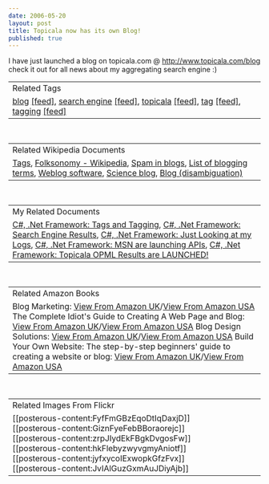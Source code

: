 ```yaml
---
date: 2006-05-20
layout: post
title: Topicala now has its own Blog!
published: true
---
```

I have just launched a blog on topicala.com @ <a href="http://www.topicala.com/blog">http://www.topicala.com/blog</a> check it out for all news about my aggregating search engine :)<br /><table class="TechnoratiHead TagHeader">
<tr><td>Related Tags</td></tr>
<tr class="Technorati"><td>
<a href="http://www.kinlan.co.uk/tag/blog" class="Tag" rel="tag">blog</a> <a href="http://feeds.technorati.com/feed/posts/tag/blog" class="Tag">[feed]</a>, <a href="http://www.kinlan.co.uk/tag/search%20engine" class="Tag" rel="tag">search engine</a> <a href="http://feeds.technorati.com/feed/posts/tag/search%20engine" class="Tag">[feed]</a>, <a href="http://www.kinlan.co.uk/tag/topicala" class="Tag" rel="tag">topicala</a> <a href="http://feeds.technorati.com/feed/posts/tag/topicala" class="Tag">[feed]</a>, <a href="http://www.kinlan.co.uk/tag/tag" class="Tag" rel="tag">tag</a> <a href="http://feeds.technorati.com/feed/posts/tag/tag" class="Tag">[feed]</a>, <a href="http://www.kinlan.co.uk/tag/tagging" class="Tag" rel="tag">tagging</a> <a href="http://feeds.technorati.com/feed/posts/tag/tagging" class="Tag">[feed]</a>
</td></tr>
</table><br /><table class="TechnoratiHead TagHeader">
<tr><td>Related Wikipedia Documents</td></tr>
<tr class="Technorati"><td>
<a href="http://en.wikipedia.org/wiki/Tags" class="Tag" rel="tag">Tags</a>, <a href="http://en.wikipedia.org/wiki/Folksonomy" class="Tag" rel="tag">Folksonomy - Wikipedia</a>, <a href="http://en.wikipedia.org/wiki/Blog_spam" class="Tag" rel="tag">Spam in blogs</a>, <a href="http://en.wikipedia.org/wiki/Soldier_blog" class="Tag" rel="tag">List of blogging terms</a>, <a href="http://en.wikipedia.org/wiki/Blog_client#Pocket_PC" class="Tag" rel="tag">Weblog software</a>, <a href="http://en.wikipedia.org/wiki/Science_blog" class="Tag" rel="tag">Science blog</a>, <a href="http://en.wikipedia.org/wiki/Blog_(disambiguation)" class="Tag" rel="tag">Blog (disambiguation)</a>
</td></tr>
</table><br /><table class="TechnoratiHead TagHeader">
<tr><td>My Related Documents</td></tr>
<tr class="Technorati"><td>
<a href="http://www.kinlan.co.uk/2005/10/tags-and-tagging.html" class="Tag" rel="tag">C#, .Net Framework: Tags and Tagging</a>, <a href="http://www.kinlan.co.uk/2005/11/search-engine-results.html" class="Tag" rel="tag">C#, .Net Framework: Search Engine Results</a>, <a href="http://www.kinlan.co.uk/2005/09/just-looking-at-my-logs.html" class="Tag" rel="tag">C#, .Net Framework: Just Looking at my Logs</a>, <a href="http://www.kinlan.co.uk/2005/09/msn-are-launching-apis.html" class="Tag" rel="tag">C#, .Net Framework: MSN are launching APIs</a>, <a href="http://www.kinlan.co.uk/2006/05/topicala-opml-results-are-launched.html" class="Tag" rel="tag">C#, .Net Framework: Topicala OPML Results are LAUNCHED!</a>
</td></tr>
</table><br /><table class="TechnoratiHead TagHeader">
<tr><td>Related Amazon Books</td></tr>
<tr class="Technorati"><td>Blog Marketing: <a href="http://www.amazon.co.uk/exec/obidos/redirect?tag=cnetfra-21&amp;link_code=xm2&amp;camp=2025&amp;creative=165953&amp;path=http://www.amazon.co.uk/gp/redirect.html%253fASIN=0072262516%2526tag=cnetfra-21%2526lcode=xm2%2526cID=2025%2526ccmID=165953%2526location=/o/ASIN/0072262516%25253FSubscriptionId=0CM2PVF6VAHJQKW5G782" class="Tag" rel="tag">View From Amazon UK</a>/<a href="http://www.amazon.com/exec/obidos/redirect?tag=cnetfra-20&amp;link_code=xm2&amp;camp=2025&amp;creative=165953&amp;path=http://www.amazon.com/gp/redirect.html%253fASIN=0072262516%2526tag=cnetfra-20%2526lcode=xm2%2526cID=2025%2526ccmID=165953%2526location=/o/ASIN/0072262516%25253FSubscriptionId=0CM2PVF6VAHJQKW5G782" class="Tag" rel="tag">View From Amazon USA</a> The Complete Idiot's Guide to Creating A Web Page and Blog: <a href="http://www.amazon.co.uk/exec/obidos/redirect?tag=cnetfra-21&amp;link_code=xm2&amp;camp=2025&amp;creative=165953&amp;path=http://www.amazon.co.uk/gp/redirect.html%253fASIN=1592572677%2526tag=cnetfra-21%2526lcode=xm2%2526cID=2025%2526ccmID=165953%2526location=/o/ASIN/1592572677%25253FSubscriptionId=0CM2PVF6VAHJQKW5G782" class="Tag" rel="tag">View From Amazon UK</a>/<a href="http://www.amazon.com/exec/obidos/redirect?tag=cnetfra-20&amp;link_code=xm2&amp;camp=2025&amp;creative=165953&amp;path=http://www.amazon.com/gp/redirect.html%253fASIN=1592572677%2526tag=cnetfra-20%2526lcode=xm2%2526cID=2025%2526ccmID=165953%2526location=/o/ASIN/1592572677%25253FSubscriptionId=0CM2PVF6VAHJQKW5G782" class="Tag" rel="tag">View From Amazon USA</a> Blog Design Solutions: <a href="http://www.amazon.co.uk/exec/obidos/redirect?tag=cnetfra-21&amp;link_code=xm2&amp;camp=2025&amp;creative=165953&amp;path=http://www.amazon.co.uk/gp/redirect.html%253fASIN=1590595815%2526tag=cnetfra-21%2526lcode=xm2%2526cID=2025%2526ccmID=165953%2526location=/o/ASIN/1590595815%25253FSubscriptionId=0CM2PVF6VAHJQKW5G782" class="Tag" rel="tag">View From Amazon UK</a>/<a href="http://www.amazon.com/exec/obidos/redirect?tag=cnetfra-20&amp;link_code=xm2&amp;camp=2025&amp;creative=165953&amp;path=http://www.amazon.com/gp/redirect.html%253fASIN=1590595815%2526tag=cnetfra-20%2526lcode=xm2%2526cID=2025%2526ccmID=165953%2526location=/o/ASIN/1590595815%25253FSubscriptionId=0CM2PVF6VAHJQKW5G782" class="Tag" rel="tag">View From Amazon USA</a> Build Your Own Website: The step-by-step beginners' guide to creating a website or blog: <a href="http://www.amazon.co.uk/exec/obidos/redirect?tag=cnetfra-21&amp;link_code=xm2&amp;camp=2025&amp;creative=165953&amp;path=http://www.amazon.co.uk/gp/redirect.html%253fASIN=1844251160%2526tag=cnetfra-21%2526lcode=xm2%2526cID=2025%2526ccmID=165953%2526location=/o/ASIN/1844251160%25253FSubscriptionId=0CM2PVF6VAHJQKW5G782" class="Tag" rel="tag">View From Amazon UK</a>/<a href="http://www.amazon.com/exec/obidos/redirect?tag=cnetfra-20&amp;link_code=xm2&amp;camp=2025&amp;creative=165953&amp;path=http://www.amazon.com/gp/redirect.html%253fASIN=1844251160%2526tag=cnetfra-20%2526lcode=xm2%2526cID=2025%2526ccmID=165953%2526location=/o/ASIN/1844251160%25253FSubscriptionId=0CM2PVF6VAHJQKW5G782" class="Tag" rel="tag">View From Amazon USA</a>
</td></tr>
</table><br /><table class="TechnoratiHead TagHeader">
<tr><td>Related Images From Flickr</td></tr>
<tr class="Technorati"><td>
<span style="float: left;">[[posterous-content:FyfFmGBzEqoDtIqDaxjD]]</span><span style="float: left;">[[posterous-content:GiznFyeFebBBoraorejc]]</span><span style="float: left;">[[posterous-content:zrpJIydEkFBgkDvgosFw]]</span><span style="float: left;">[[posterous-content:hkFlebyzwyvgmyAniotf]]</span><span style="float: left;">[[posterous-content:jyfxycoIExwopkGfzFvx]]</span><span style="float: left;">[[posterous-content:JvIAlGuzGxmAuJDiyAjb]]</span>
</td></tr>
</table><div class="blogger-post-footer"><img class="posterous_download_image" src="https://blogger.googleusercontent.com/tracker/8109338-114813188464046769?l=www.kinlan.co.uk%2Findex.html" height="1" alt="" width="1" /></div>

